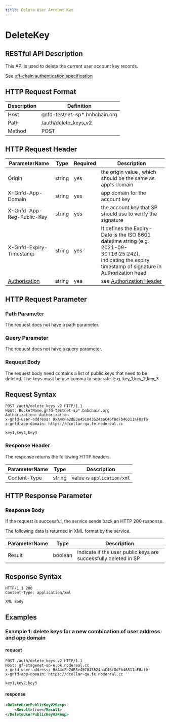 ```yaml
---
title: Delete User Account Key
---
```

# DeleteKey 


## RESTful API Description

This API is used to delete the current user account key records.

See [off-chain authentication specification](../../guide/storage-provider/modules/authenticator.md)

## HTTP Request Format

| Description | Definition                    |
| ----------- |-------------------------------|
| Host        | gnfd-testnet-sp*.bnbchain.org |
| Path        | /auth/delete_keys_v2           |
| Method      | POST                          |


## HTTP Request Header

| ParameterName                                                            | Type   | Required | Description                                                                                                                                                |
|--------------------------------------------------------------------------| ------ | -------- |------------------------------------------------------------------------------------------------------------------------------------------------------------|
| Origin                                                                   | string | yes      | the origin value , which should be the same as app's domain                                                                                                |
| X-Gnfd-App-Domain                                                        | string | yes      | app domain for the account key                                                                                                                             |
| X-Gnfd-App-Reg-Public-Key                                                | string | yes      | the account key that SP should use to verify the signature                                                                                                 |
| X-Gnfd-Expiry-Timestamp                                                  | string | yes      | It defines the Expiry-Date is the ISO 8601 datetime string (e.g. 2021-09-30T16:25:24Z), indicating the expiry timestamp of signature in Authorization head |
| [Authorization](/README.md#authorization-header) | string | yes      | see [Authorization Header](#authorization-header)                                                                                                          |

## HTTP Request Parameter

### Path Parameter

The request does not have a path parameter.

### Query Parameter

The request does not have a query parameter.

### Request Body

The request body need contains a list of public keys that need to be deleted. 
The keys must be use comma to separate.
E.g.  key_1,key_2,key_3


## Request Syntax

```HTTP
POST /auth/delete_keys_v2 HTTP/1.1
Host: BucketName.gnfd-testnet-sp*.bnbchain.org
Authorization: Authorization
x-gnfd-user-address: 0xA4cFe2dE3e45C043524aaC46fDdFb46311aF0af6
x-gnfd-app-domain: https://dcellar-qa.fe.nodereal.cc

key1,key2,key3
```

### Response Header

The response returns the following HTTP headers.

| ParameterName | Type   | Description                |
| ------------- | ------ |----------------------------|
| Content-Type  | string | value is `application/xml` |

## HTTP Response Parameter

### Response Body

If the request is successful, the service sends back an HTTP 200 response.

The following data is returned in XML format by the service.

| ParameterName | Type    | Description                                                     |
| ------------- | ------- |-----------------------------------------------------------------|
| Result        | boolean | indicate if the user public keys are successfully deleted in SP |

## Response Syntax

```HTTP
HTTP/1.1 200
Content-Type: application/xml

XML Body
```

## Examples

### Example 1: delete keys for a new combination of user address and app domain

#### request

```HTTP
POST /auth/delete_keys_v2 HTTP/1.1
Host: gf-stagenet-sp-e.bk.nodereal.cc
x-gnfd-user-address: 0xA4cFe2dE3e45C043524aaC46fDdFb46311aF0af6
x-gnfd-app-domain: https://dcellar-qa.fe.nodereal.cc

key1,key2,key3
```


#### response

```xml
<DeleteUserPublicKeyV2Resp>
    <Result>true</Result>
</DeleteUserPublicKeyV2Resp>
```